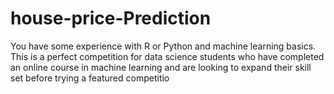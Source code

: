 # house-price-Prediction
You have some experience with R or Python and machine learning basics. This is a perfect competition for data science students who have completed an online course in machine learning and are looking to expand their skill set before trying a featured competitio
